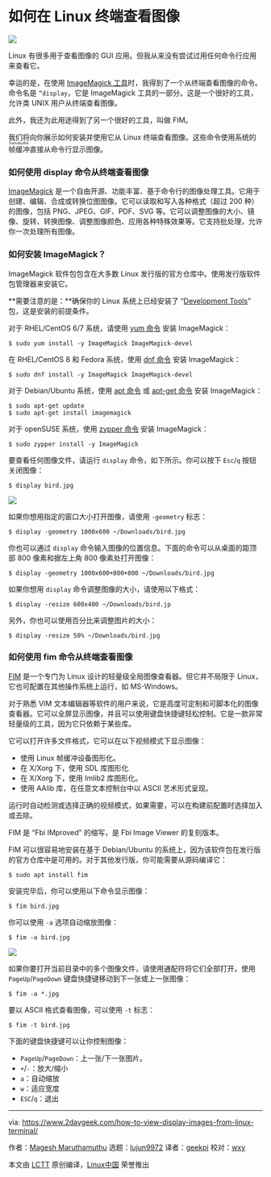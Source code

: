 [#]: collector: (lujun9972)
[#]: translator: (geekpi)
[#]: reviewer: (wxy)
[#]: publisher: ( )
[#]: url: ( )
[#]: subject: (How to View Images from the Linux Terminal)
[#]: via: (https://www.2daygeek.com/how-to-view-display-images-from-linux-terminal/)
[#]: author: (Magesh Maruthamuthu https://www.2daygeek.com/author/magesh/)

如何在 Linux 终端查看图像
======

![](https://img.linux.net.cn/data/attachment/album/202012/23/233513zcgmggmxfd0wf9g1.png)

Linux 有很多用于查看图像的 GUI 应用。但我从来没有尝试过用任何命令行应用来查看它。

幸运的是，在使用 [ImageMagick 工具][1]时，我得到了一个从终端查看图像的命令。命令名是 `“display`，它是 ImageMagick 工具的一部分。这是一个很好的工具，允许类 UNIX 用户从终端查看图像。

此外，我还为此用途得到了另一个很好的工具，叫做 FIM。

我们将向你展示如何安装并使用它从 Linux 终端查看图像。这些命令使用系统的<ruby>帧缓冲<rt>framebuffer</rt></ruby>直接从命令行显示图像。

### 如何使用 display 命令从终端查看图像

[ImageMagick][2] 是一个自由开源、功能丰富、基于命令行的图像处理工具。它用于创建、编辑、合成或转换位图图像。它可以读取和写入各种格式（超过 200 种）的图像，包括 PNG、JPEG、GIF、PDF、SVG 等。它可以调整图像的大小、镜像、旋转、转换图像、调整图像颜色、应用各种特殊效果等。它支持批处理，允许你一次处理所有图像。

### 如何安装 ImageMagick？

ImageMagick 软件包包含在大多数 Linux 发行版的官方仓库中。使用发行版软件包管理器来安装它。

**需要注意的是：**确保你的 Linux 系统上已经安装了 “[Development Tools][3]” 包，这是安装的前提条件。

对于 RHEL/CentOS 6/7 系统，请使用 [yum 命令][4] 安装 ImageMagick：

```
$ sudo yum install -y ImageMagick ImageMagick-devel
```

在 RHEL/CentOS 8 和 Fedora 系统，使用 [dnf 命令][5] 安装 ImageMagick：

```
$ sudo dnf install -y ImageMagick ImageMagick-devel
```

对于 Debian/Ubuntu 系统，使用 [apt 命令][6] 或 [apt-get 命令][7] 安装 ImageMagick：

```
$ sudo apt-get update
$ sudo apt-get install imagemagick
```

对于 openSUSE 系统，使用 [zypper 命令][8] 安装 ImageMagick：

```
$ sudo zypper install -y ImageMagick
```

要查看任何图像文件，请运行 `display` 命令，如下所示。你可以按下 `Esc`/`q` 按钮关闭图像：

```
$ display bird.jpg
```

![](https://www.2daygeek.com/wp-content/uploads/2020/12/how-to-view-display-images-from-linux-terminal-2.jpg)

如果你想用指定的窗口大小打开图像，请使用 `-geometry` 标志：

```
$ display -geometry 1000x600 ~/Downloads/bird.jpg
```

你也可以通过 `display` 命令输入图像的位置信息。下面的命令可以从桌面的距顶部 800 像素和据左上角 800 像素处打开图像：

```
$ display -geometry 1000x600+800+800 ~/Downloads/bird.jpg
```

如果你想用 `display` 命令调整图像的大小，请使用以下格式：

```
$ display -resize 600x400 ~/Downloads/bird.jp
```

另外，你也可以使用百分比来调整图片的大小：

```
$ display -resize 50% ~/Downloads/bird.jpg
```

### 如何使用 fim 命令从终端查看图像

[FIM][10] 是一个专门为 Linux 设计的轻量级全局图像查看器。但它并不局限于 Linux，它也可配置在其他操作系统上运行，如 MS-Windows。

对于熟悉 VIM 文本编辑器等软件的用户来说，它是高度可定制和可脚本化的图像查看器。它可以全屏显示图像，并且可以使用键盘快捷键轻松控制。它是一款非常轻量级的工具，因为它只依赖于某些库。

它可以打开许多文件格式，它可以在以下视频模式下显示图像：

  * 使用 Linux 帧缓冲设备图形化。
  * 在 X/Xorg 下，使用 SDL 库图形化
  * 在 X/Xorg 下，使用 Imlib2 库图形化。
  * 使用 AAlib 库，在任意文本控制台中以 ASCII 艺术形式呈现。

运行时自动检测或选择正确的视频模式，如果需要，可以在构建前配置时选择加入或去除。

FIM 是 “Fbi IMproved” 的缩写，是 Fbi Image Viewer 的复刻版本。

FIM 可以很容易地安装在基于 Debian/Ubuntu 的系统上，因为该软件包在发行版的官方仓库中是可用的。对于其他发行版，你可能需要从源码编译它：

```
$ sudo apt install fim
```

安装完毕后，你可以使用以下命令显示图像：

```
$ fim bird.jpg
```

你可以使用 `-a` 选项自动缩放图像：

```
$ fim -a bird.jpg
```

![](https://www.2daygeek.com/wp-content/uploads/2020/12/how-to-view-display-images-from-linux-terminal-3.jpg)

如果你要打开当前目录中的多个图像文件，请使用通配符将它们全部打开。使用 `PageUp`/`PageDown` 键盘快捷键移动到下一张或上一张图像：

```
$ fim -a *.jpg
```

要以 ASCII 格式查看图像，可以使用 `-t` 标志：

```
$ fim -t bird.jpg
```

下面的键盘快捷键可以让你控制图像：

  * `PageUp`/`PageDown`：上一张/下一张图片。
  * `+`/`-`：放大/缩小
  * `a`：自动缩放
  * `w`：适应宽度
  * `ESC`/`q`：退出

--------------------------------------------------------------------------------

via: https://www.2daygeek.com/how-to-view-display-images-from-linux-terminal/

作者：[Magesh Maruthamuthu][a]
选题：[lujun9972][b]
译者：[geekpi](https://github.com/geekpi)
校对：[wxy](https://github.com/wxy)

本文由 [LCTT](https://github.com/LCTT/TranslateProject) 原创编译，[Linux中国](https://linux.cn/) 荣誉推出

[a]: https://www.2daygeek.com/author/magesh/
[b]: https://github.com/lujun9972
[1]: https://www.2daygeek.com/resize-convert-images-from-linux-command-line/
[2]: https://imagemagick.org/
[3]: https://www.2daygeek.com/install-development-tools-on-ubuntu-debian-arch-linux-mint-fedora-centos-rhel-opensuse/
[4]: https://www.2daygeek.com/linux-yum-command-examples-manage-packages-rhel-centos-systems/
[5]: https://www.2daygeek.com/linux-dnf-command-examples-manage-packages-fedora-centos-rhel-systems/
[6]: https://www.2daygeek.com/apt-command-examples-manage-packages-debian-ubuntu-systems/
[7]: https://www.2daygeek.com/apt-get-apt-cache-command-examples-manage-packages-debian-ubuntu-systems/
[8]: https://www.2daygeek.com/zypper-command-examples-manage-packages-opensuse-system/
[9]: data:image/gif;base64,R0lGODlhAQABAIAAAAAAAP///yH5BAEAAAAALAAAAAABAAEAAAIBRAA7
[10]: https://www.nongnu.org/fbi-improved/#docs
